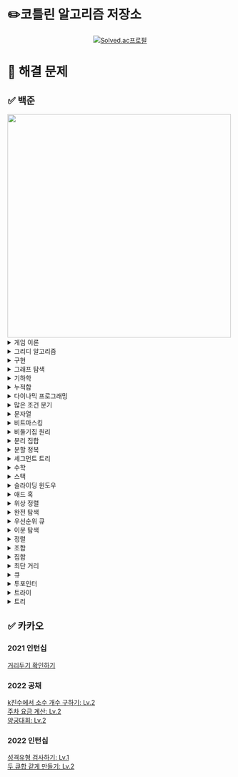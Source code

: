 # ✏️코틀린 알고리즘 저장소
[<div align=center>![Solved.ac프로필](http://mazassumnida.wtf/api/v2/generate_badge?boj=emforhs246)](https://solved.ac/emforhs246)</div>


# 📖 해결 문제
## ✅ 백준
<img src="https://user-images.githubusercontent.com/39405316/194695477-aab47732-394f-458b-8c72-ad444d094a29.png" width=500>

<details>
<summary>게임 이론</summary>
<div markdown="1">

[9659 돌 게임 5: 실버3](https://www.acmicpc.net/problem/9659)  

</div>
</details>

<details>
<summary>그리디 알고리즘</summary>
<div markdown="1">

[1041 주사위: 골드5](https://www.acmicpc.net/problem/1041)  
[1092 배: 골드5](https://www.acmicpc.net/problem/1092)  
[1135 뉴스 전하기: 골드2](https://www.acmicpc.net/problem/1135)  
[1339 단어 수학: 골드4](https://www.acmicpc.net/problem/1339)  
[1455 뒤집기 II: 실버1](https://www.acmicpc.net/problem/1455)  
[1461 도서관: 골드5](https://www.acmicpc.net/problem/1461)  
[1541 잃어버린 괄호: 실버2](https://www.acmicpc.net/problem/1541)  
[1744 수 묶기: 골드4](https://www.acmicpc.net/problem/1744)  
[1783 병든나이트: 실버3](https://www.acmicpc.net/problem/1783)  
[1900 레슬러: 실버2](https://www.acmicpc.net/problem/1900)  
[1946 신입 사원: 실버1](https://www.acmicpc.net/problem/1946)  
[2141 우체국: 골드4](https://www.acmicpc.net/problem/2141)  
[2212 센서: 골드5](https://www.acmicpc.net/problem/2212)  
[2232 지뢰: 실버2](https://www.acmicpc.net/problem/2232)  
[2258 정육점: 골드4](https://www.acmicpc.net/problem/2258)  
[2374 같은 수 만들기: 골드4](https://www.acmicpc.net/problem/2374)  
[2405 세 수, 두 M: 골드4](https://www.acmicpc.net/problem/2405)  
[2697 다음수 구하기: 실버2](https://www.acmicpc.net/problem/2697)  
[2831 댄스 파티: 골드4](https://www.acmicpc.net/problem/2831)  
[2872 우리집엔 도서관이 있어: 실버2](https://www.acmicpc.net/problem/2872)  
[3088 화분 부수기: 실버3](https://www.acmicpc.net/problem/3088)  
[3216 다운로드: 실버2](https://www.acmicpc.net/problem/3216)  
[4055 파티가 좋아 파티가 좋아: 골드5](https://www.acmicpc.net/problem/4055)  
[11501 주식: 실버2](https://www.acmicpc.net/problem/11501)  
[11918 정전: 골드4](https://www.acmicpc.net/problem/11918)  
[12970 AB: 골드4](https://www.acmicpc.net/problem/12970)  
[14247 나무 자르기: 실버2 ⚠️](https://www.acmicpc.net/problem/14247)  
[15553 난로: 골드5](https://www.acmicpc.net/problem/15553)  
[15889 호 안에 수류탄이야!!: 실버3](https://www.acmicpc.net/problem/15889)  
[15904 UCPC는 무엇의 약자일까?](https://www.acmicpc.net/problem/15904)
[16206 롤케이크: 실버1](https://www.acmicpc.net/problem/16206)  
[16678 모독: 골드5](https://www.acmicpc.net/problem/16678)  
[17262 팬덤이 넘쳐흘러: 실버4](https://www.acmicpc.net/problem/17262)  
[17828 문자열 화폐: 골드5](https://www.acmicpc.net/problem/17828)  
[19582 200년간 폐관수련했더니 PS 최강자가 된 건에 대하여: 골드3](https://www.acmicpc.net/problem/19582)  
[20310 타노스: 실버3](https://www.acmicpc.net/problem/20310)  
[20311 화학 실험: 골드5](https://www.acmicpc.net/problem/20311)  
[23322 초콜릿 뺏어 먹기: 실버2](https://www.acmicpc.net/problem/23322)  
[23559 밥: 골드5](https://www.acmicpc.net/problem/23559)  
[24023 아기 홍윤: 골드5](https://www.acmicpc.net/problem/24023)  
[24524 아름다운 문자열: 골드5](https://www.acmicpc.net/problem/24524)  
[25381 ABBC: 골드4](https://www.acmicpc.net/problem/25381)  
[26075 곰곰아 선 넘지마: 골드4](https://www.acmicpc.net/problem/26075)  
[26648 물정수열: 실버1](https://www.acmicpc.net/problem/26648)  
[27277 장기자랑: 실버1](https://www.acmicpc.net/problem/27277)  
[28015 영역 색칠: 실버2](https://www.acmicpc.net/problem/28015)  
[28324 스케이트 연습: 실버4](https://www.acmicpc.net/problem/28324)  
[30646 최대 합 순서쌍의 개수: 골드5](https://www.acmicpc.net/problem/30646)  

</div>
</details>

<details>
<summary>구현</summary>
<div markdown="1">

[1138 한 줄로 서기: 실버2](https://www.acmicpc.net/problem/1138)  
[1148 단어 만들기: 골드5](https://www.acmicpc.net/problem/1148)  
[2115 갤러리: 골드5](https://www.acmicpc.net/problem/2115)  
[2573 빙산: 골드4](https://www.acmicpc.net/problem/2573)  
[2638 치즈: 골드3](https://www.acmicpc.net/problem/2638)  
[3961 터치스크린 키보드: 실버2](https://www.acmicpc.net/problem/3961)  
[4179 불!: 골드4](https://www.acmicpc.net/problem/4179)  
[4929 수열 걷기: 실버2](https://www.acmicpc.net/problem/4929)  
[5212 지구 온난화: 실버2](https://www.acmicpc.net/problem/5212)  
[11637 인기 투표: 실버5](https://www.acmicpc.net/problem/11637)  
[13022 늑대와 올바른 단어: 실버2](https://www.acmicpc.net/problem/13022)  
[13335 트럭: 실버1](https://www.acmicpc.net/problem/13335)  
[14503 로봇 청소기: 골드5](https://www.acmicpc.net/problem/14503)  
[15683 감시: 골드4](https://www.acmicpc.net/problem/15683)  
[16926 배열 돌리기 1: 실버1](https://www.acmicpc.net/problem/16926)  
[17140 이차원 배열과 연산: 골드4](https://www.acmicpc.net/problem/17140)  
[17144 미세먼지 안녕!: 골드4](https://www.acmicpc.net/problem/17144)  
[20056 마법사 상어와 파이어볼: 골드4](https://www.acmicpc.net/problem/20056)  
[26597 이 사람 왜 이렇게 1122를 좋아함?: 실버2](https://www.acmicpc.net/problem/26597)  
[30023 전구 상태 바꾸기: 골드5](https://www.acmicpc.net/problem/30023)  

</div>
</details>

<details>
<summary>그래프 탐색</summary>
<div markdown="1">

[1012 유기농 배추: 실버2](https://www.acmicpc.net/problem/1012)  
[1240 노드사이의 거리: 골드5](https://www.acmicpc.net/problem/1240)  
[1326 폴짝폴짝: 실버2](https://www.acmicpc.net/problem/1326)  
[1430 공격: 골드4](https://www.acmicpc.net/problem/1430)  
[1600 말이 되고픈 연숭이: 골드3](https://www.acmicpc.net/problem/1600)  
[1686 복날: 골드4](https://www.acmicpc.net/problem/1686)  
[1726 로봇: 골드3](https://www.acmicpc.net/problem/1726)  
[1967 트리의 지름: 골드4](https://www.acmicpc.net/problem/1967)  
[1987 알파벳: 골드4(DFS)](https://www.acmicpc.net/problem/1987)  
[2206 벽 부수고 이동하기: 골드3](https://www.acmicpc.net/problem/2206)  
[2251 물통: 골드5](https://www.acmicpc.net/problem/2251)  
[2310 어드벤처 게임: 골드4](https://www.acmicpc.net/problem/2310)  
[2412 암벽 등반: 골드4](https://www.acmicpc.net/problem/2412)  
[2665 미로만들기: 골드4](https://www.acmicpc.net/problem/2665)  
[2668 숫자고르기: 골드5](https://www.acmicpc.net/problem/2668)  
[4963 섬의 개수: 실버2](https://www.acmicpc.net/problem/4963)  
[5107 마니또: 실버1](https://www.acmicpc.net/problem/5107)  
[6087 레이저 통신: 골드3](https://www.acmicpc.net/problem/6087)  
[6118 숨바꼭질: 실버1](https://www.acmicpc.net/problem/6118)  
[6146 신아를 만나러: 실버1](https://www.acmicpc.net/problem/6146)  
[6593 상범 빌딩: 골드5](https://www.acmicpc.net/problem/6593)  
[7576 토마토: 골드5](https://www.acmicpc.net/problem/7576)  
[9466 텀 프로젝트: 골드3](https://www.acmicpc.net/problem/9466)  
[10026 적록색약: 골드5](https://www.acmicpc.net/problem/10026)  
[11266 단절점: 플래티넘4](https://www.acmicpc.net/problem/11266)  
[11400 단절선: 플래티넘4](https://www.acmicpc.net/problem/11400)  
[12784 인하니카 공화국: 골드3](https://www.acmicpc.net/problem/12784)  
[12887 경로 게임: 골드5](https://www.acmicpc.net/problem/12887)  
[13903 출근: 실버1]( https://www.acmicpc.net/problem/13903)  
[13913 숨바꼭질 4: 골드4](https://www.acmicpc.net/problem/13913)  
[14217 그래프 탐색: 골드5](https://www.acmicpc.net/problem/14217)  
[14218 그래프 탐색2: 실버1](https://www.acmicpc.net/problem/14218)  
[14226 이모티콘: 골드4](https://www.acmicpc.net/problem/14226)  
[14267 회사 문화 1: 골드4](https://www.acmicpc.net/problem/14267)  
[14395 4연산: 골드5](https://www.acmicpc.net/problem/14395)  
[14550 마리오 파티: 골드5](https://www.acmicpc.net/problem/14550)  
[14940 쉬운 최단거리: 실버1](https://www.acmicpc.net/problem/14940)  
[16197 두 동전: 골드4](https://www.acmicpc.net/problem/16197)  
[16397 탈출: 골드4](https://www.acmicpc.net/problem/16397)  
[16568 엔비스카의 영혼: 실버1](https://www.acmicpc.net/problem/16568)  
[16928 뱀과 사다리 게임: 골드5](https://www.acmicpc.net/problem/16928)  
[17129 윌리암슨수액빨이딱따구리가 정보섬에 올라온 이유: 실버1](https://www.acmicpc.net/problem/17129)  
[17141 연구소 2: 골드4](https://www.acmicpc.net/problem/17141)  
[17391 무한부스터: 실버1](https://www.acmicpc.net/problem/17391)  
[17836 공주님을 구해라!: 골드5](https://www.acmicpc.net/problem/17836)  
[18232 텔레포트 정거장: 실버2](https://www.acmicpc.net/problem/18232)  
[19538 루머: 골드4](https://www.acmicpc.net/problem/19538)  
[21937 작업: 실버1](https://www.acmicpc.net/problem/21937)  
[22353 항체 인식: 골드5](https://www.acmicpc.net/problem/22352)  
[23085 판치기: 골드4](https://www.acmicpc.net/problem/23085)  
[23835 어떤 우유의 배달목록 (Easy): 골드4](https://www.acmicpc.net/problem/23835)  
[24446 알고리즘 수업 - 너비 우선 탐색 3](https://www.acmicpc.net/problem/24446)  
[25416 빠른 숫자 탐색: 실버2](https://www.acmicpc.net/problem/25416)  
[25512 트리를 간단하게 색칠하는 최소 비용: 실버1](https://www.acmicpc.net/problem/25512)  
[25601 자바의 형변환: 실버1](https://www.acmicpc.net/problem/25601)  
[27211 도넛 행성: 골드5](https://www.acmicpc.net/problem/27211)  
[27737 버섯 농장: 실버1](https://www.acmicpc.net/problem/27737)  
[28423 게임: 골드4](https://www.acmicpc.net/problem/28423)  

</div>
</details>

<details>
<summary>기하학</summary>
<div markdown="1">

[1027 고층 건물: 골드4](https://www.acmicpc.net/problem/1027)  
[1709 타일 위의 원: 실버2](https://www.acmicpc.net/problem/1709)  
[3495 아스키 도형: 실버1](https://www.acmicpc.net/problem/3495)  
[17371 이사: 골드1](https://www.acmicpc.net/problem/17371)  
[17843 시계: 실버5](https://www.acmicpc.net/problem/17843)  

</div>
</details>

<details>
<summary>누적합</summary>
<div markdown="1">

[2313 보석 구매하기: 골드5](https://www.acmicpc.net/problem/2313)  
[7348 테이블 옮기기: 실버2](https://www.acmicpc.net/problem/7348)  
[10025 게으른 백곰: 실버3](https://www.acmicpc.net/problem/10025)  
[12841 정보대 등산: 실버2](https://www.acmicpc.net/problem/12841)  
[14465 소가 길을 건너간 이유 5: 실버2](https://www.acmicpc.net/problem/14465)  
[19951 태상이의 훈련소 생활: 골드5](https://www.acmicpc.net/problem/19951)  
[20002 사과나무: 골드5](https://www.acmicpc.net/problem/20002)  
[20438 출석체크: 실버2](https://www.acmicpc.net/problem/20438)  
[21758 꿀 따기: 골드5](https://www.acmicpc.net/problem/21758)  
[25682 체스판 다시 칠하기: 골드5](https://www.acmicpc.net/problem/25682)  
[25708 만남의 광장: 실버1](https://www.acmicpc.net/problem/25708)  
[25947 선물할인: 실버1](https://www.acmicpc.net/problem/25947)  
[27210 신을 모시는 사당: 골드5](https://www.acmicpc.net/problem/27210)  
[28070 유니의 편지 쓰기: 골드5](https://www.acmicpc.net/problem/28070)  
[28449 누가 이길까: 골드5](https://www.acmicpc.net/problem/28449)  

</div>
</details>

<details>
<summary>다이나믹 프로그래밍</summary>
<div markdown="1">

[1106 호텔: 골드5](https://www.acmicpc.net/problem/1106)  
[1229 육각수: 골드4](https://www.acmicpc.net/problem/1229)  
[1309 동물원: 실버1](https://www.acmicpc.net/problem/1309)  
[1344 축구: 골드4](https://www.acmicpc.net/problem/1344)  
[1495 기타리스트: 실버1](https://www.acmicpc.net/problem/1495)  
[1633 최고의 팀 만들기: 골드4](https://www.acmicpc.net/problem/1633)  
[1679 숫자놀이: 실버1](https://www.acmicpc.net/problem/1679)  
[1699 제곱수의 합: 실버2](https://www.acmicpc.net/problem/1699)
[1720 타일 코드: 골드4](https://www.acmicpc.net/problem/1720)  
[1757 달려달려: 골드4](https://www.acmicpc.net/problem/1757)  
[1793 타일링: 실버2](https://www.acmicpc.net/problem/1793)  
[1796 신기한 키보드: 골드4](https://www.acmicpc.net/problem/1796)  
[1965 상자넣기: 실버2](https://www.acmicpc.net/problem/1965)  
[2096 내려가기: 골드5](https://www.acmicpc.net/problem/2096)  
[2294 동전 2: 골드5](https://www.acmicpc.net/problem/2294)  
[2302 극장 좌석: 실버1](https://www.acmicpc.net/problem/2302)  
[2411 아이템 먹기: 골드4](https://www.acmicpc.net/problem/2411)  
[2418 단어 격자: 골드5](https://www.acmicpc.net/problem/2418)  
[2533 사회망 서비스(SNS): 골드3](https://www.acmicpc.net/problem/2533)  
[2629 양팔저울: 골드3](https://www.acmicpc.net/problem/2629)  
[2705 팰린드롬 파티션: 실버1](https://www.acmicpc.net/problem/2705)  
[3099 도트 매트릭스 프린터: 골드4](https://www.acmicpc.net/problem/3099)  
[4095 최대 정사각형: 골드4](https://www.acmicpc.net/problem/4095)  
[5546 파스타: 골드4](https://www.acmicpc.net/problem/5546)  
[5557 1학년: 골드5](https://www.acmicpc.net/problem/5557)  
[7579 앱: 골드3](https://www.acmicpc.net/problem/7579)  
[9184 신나는 함수 실행: 실버2](https://www.acmicpc.net/problem/9184)  
[9461 파도반 수열: 실버3](https://www.acmicpc.net/problem/9461)  
[9625 BABBA: 실버5](https://www.acmicpc.net/problem/9625)  
[9764 서로 다른 자연수의 합: 골드5](https://www.acmicpc.net/problem/9764)  
[10571 다이아몬드: 실버1](https://www.acmicpc.net/problem/10571)  
[11909 배열 탈출: 골드5](https://www.acmicpc.net/problem/11909)  
[11985 오렌지 출하: 골드4](https://www.acmicpc.net/problem/11985)  
[13910 개업: 골드5](https://www.acmicpc.net/problem/13910)  
[14231 박스 포장: 실버2](https://www.acmicpc.net/problem/14231)  
[14585 사수빈탕: 실버1](https://www.acmicpc.net/problem/14585)  
[14925 목장 건설하기: 골드4](https://www.acmicpc.net/problem/14925)  
[15486 퇴사 2: 골드5](https://www.acmicpc.net/problem/15486)  
[15645 내려가기 2: 실버1](https://www.acmicpc.net/problem/15645)  
[15988 1, 2, 3 더하기 3: 실버2](https://www.acmicpc.net/problem/15988)  
[15990 1, 2, 3 더하기 5: 실버2](https://www.acmicpc.net/problem/15990)  
[15996 군계일학: 실버1](https://www.acmicpc.net/problem/15966)  
[16194 카드 구매하기 2: 실버1](https://www.acmicpc.net/problem/16194)  
[17070 파이프 옮기기 1: 골드5](https://www.acmicpc.net/problem/17070)  
[17218 비밀번호 만들기: 골드5](https://www.acmicpc.net/problem/17218)  
[17243 Almost-K Increasing Subsequence: 골드5](https://www.acmicpc.net/problem/17243)  
[17291 새끼치기: 실버2](https://www.acmicpc.net/problem/17291)  
[17351 3루수는 몰라: 골드4](https://www.acmicpc.net/problem/17351)  
[17485 진우의 달 여행(Large): 골드5](https://www.acmicpc.net/problem/17485)  
[17498 폴짝 게임: 골드5](https://www.acmicpc.net/problem/17498)  
[19621 회의실 배정 2: 실버2](https://www.acmicpc.net/problem/19621)  
[19622 회의실 배정 3: 실버2](https://www.acmicpc.net/problem/19622)  
[20162 간식 파티: 실버2](https://www.acmicpc.net/problem/20162)  
[20167 꿈틀꿈틀 호석 애벌레 - 기능성: 골드5](https://www.acmicpc.net/problem/20167)  
[21555 빛의 돌 옮기기: 실버2](https://www.acmicpc.net/problem/21555)  
[22857 가장 긴 짝수 연속한 부분 수열 (small): 실버2](https://www.acmicpc.net/problem/22857)  
[22968 균형: 골드5](https://www.acmicpc.net/problem/22968)  
[22971 증가하는 부분 수열의 개수: 실버2](https://www.acmicpc.net/problem/22971)  
[23083 꿀벌 승연이: 골드5](https://www.acmicpc.net/problem/23083)  
[24390 또 전자레인지야?: 실버1](https://www.acmicpc.net/problem/24390)  
[25170 명랑한 아리의 외출: 골드5](https://www.acmicpc.net/problem/25170)  
[25343 최장 최장 증가 부분 수열: 골드5](https://www.acmicpc.net/problem/25343)  
[25634 전구 상태 뒤집기: 골드5](https://www.acmicpc.net/problem/25634)  
[25822 2000문제 푼 임스: 실버1](https://www.acmicpc.net/problem/25822)  
[28325 호숫가의 개미굴: 골드5](https://www.acmicpc.net/problem/28325)  
[28360 양동이 게임: 실버1](https://www.acmicpc.net/problem/28360)  
[29704 벼락치기: 골드5](https://www.acmicpc.net/problem/29704)  

</div>
</details>

<details>
<summary>많은 조건 분기</summary>
<div markdown="1">

[23252 블록: 실버2](https://www.acmicpc.net/problem/23252)  

</div>
</details>

<details>
<summary>문자열</summary>
<div markdown="1">

[1474 밑 줄: 실버1](https://www.acmicpc.net/problem/1474)  
[1501 영어읽기: 골드5](https://www.acmicpc.net/problem/1501)  
[1512 주기문으로 바꾸기: 골드5](https://www.acmicpc.net/problem/1512)  
[1599 민식어: 골드5](https://www.acmicpc.net/problem/1599)  
[1897 토달기: 골드5](https://www.acmicpc.net/problem/1897)  
[2179 비슷한 단어: 골드4](https://www.acmicpc.net/problem/2179)  
[2195 문자열 복사: 골드5](https://www.acmicpc.net/problem/2195)  
[2870 수학숙제: 실버4](https://www.acmicpc.net/problem/2870)  
[3107 IPv6: 골드5](https://www.acmicpc.net/problem/3107)  
[4889 안정적인 문자열: 실버1](https://www.acmicpc.net/problem/4889)  
[5052 전화번호 목록: 골드4](https://www.acmicpc.net/problem/5052)  
[5636 소수 부분 문자열: 실버1](https://www.acmicpc.net/problem/5636)  
[5670 휴대폰 자판: 플래티넘4](https://www.acmicpc.net/problem/5670)  
[6443 애너그램: 골드5](https://www.acmicpc.net/problem/6443)  
[9241 바이러스 복제: 골드5](https://www.acmicpc.net/problem/9241)  
[9252 LCS 2: 골드4](https://www.acmicpc.net/problem/9252)  
[9519 졸려: 골드5](https://www.acmicpc.net/problem/9519)  
[14369 전화번호 수수께끼 (Small): 골드5](https://www.acmicpc.net/problem/14369)  
[14725 개미굴: 골드3](https://www.acmicpc.net/problem/14725)  
[30090 백신 개발: 실버1](https://www.acmicpc.net/problem/30090)  
[30446 회문수: 실버2](https://www.acmicpc.net/problem/30446)  

</div>
</details>

<details>
<summary>비트마스킹</summary>
<div markdown="1">

[1322 X와 K: 골드4](https://www.acmicpc.net/problem/1322)  
[14569 시간표 짜기: 실버2](https://www.acmicpc.net/problem/14569)  
[15787 기차가 어둠을 헤치고 은하수를: 실버2](https://www.acmicpc.net/problem/15787)  
[18119 단어 암기: 골드4](https://www.acmicpc.net/problem/18119)  

</div>
</details>

<details>
<summary>비둘기집 원리</summary>
<div markdown="1">

[5619 세 번째: 실버2](https://www.acmicpc.net/problem/5619)    
[20529 가장 가까운 세 사람의 심리적 거리: 실버1](https://www.acmicpc.net/problem/20529)  
[25758 유전자 조합: 실버1](https://www.acmicpc.net/problem/25758)  

</div>
</details>

<details>
<summary>분리 집합</summary>
<div markdown="1">

[1043 거짓말: 골드4](https://www.acmicpc.net/problem/1043)  
[1197 최소 스패닝 트리: 골드4](https://www.acmicpc.net/problem/1197)  
[1647 도시 분할 계획: 골드4](https://www.acmicpc.net/problem/1647)  
[1774 우주신과의 교감: 골드3](https://www.acmicpc.net/problem/1774)  
[6497 전력난: 골드4](https://www.acmicpc.net/problem/6497)  
[7511 소셜 네트워킹 어플리케이션: 골드5](https://www.acmicpc.net/problem/7511)  
[16957 체스판 위의 공: 골드4](https://www.acmicpc.net/problem/16957)  
[17352 여러분의 다리가 되어 드리겠습니다!: 골드5](https://www.acmicpc.net/problem/17352)  
[18769 그리드 네트워크: 골드4](https://www.acmicpc.net/problem/18769)  
[20040 사이클 게임: 골드4](https://www.acmicpc.net/problem/20040)  
[20955 민서의 응급 수술: 골드4](https://www.acmicpc.net/problem/20955)  
[24542 튜터;튜티 관계의 수: 실버1](https://www.acmicpc.net/problem/24542)  

</div>
</details>

<details>
<summary>분할 정복</summary>
<div markdown="1">

[1074 Z: 실버1](https://www.acmicpc.net/problem/1074)  
[1992 쿼드트리: 실버1](https://www.acmicpc.net/problem/1992)  
[4779 칸토어 집합: 실버3](https://www.acmicpc.net/problem/4779)  
[5904 Moo 게임: 골드5](https://www.acmicpc.net/problem/5904)  
[16974 레벨 햄버거: 실버1](https://www.acmicpc.net/problem/16974)  
[24460 특별상이라도 받고 싶어: 실버3](https://www.acmicpc.net/problem/24460)  

</div>
</details>

<details>
<summary>세그먼트 트리</summary>
<div markdown="1">

[5676 음주 코딩: 골드1](https://www.acmicpc.net/problem/5676)  
[12837 가계부 (Hard)](https://www.acmicpc.net/problem/12837)  
[14428 수열과 쿼리 16: 골드1](https://www.acmicpc.net/problem/14428)  
[18436 수열과 쿼리 37: 골드1](https://www.acmicpc.net/problem/18436)  

</div>
</details>

<details>
<summary>수학</summary>
<div markdown="1">

[1016: 제곱 ㄴㄴ 수: 골드1](https://www.acmicpc.net/problem/1016)  
[1188 음식평론가: 골드5](https://www.acmicpc.net/problem/1188)  
[1241 머리 톡톡: 골드5](https://www.acmicpc.net/problem/1241)  
[1364 울타리 치기: 골드4](https://www.acmicpc.net/problem/1364)  
[1565 수학: 골드4](https://www.acmicpc.net/problem/1565)  
[2023 신기한 소수: 골드5](https://www.acmicpc.net/problem/2023)  
[2485 가로수: 실버4](https://www.acmicpc.net/problem/2485)  
[9421 소수상근수: 실버1](https://www.acmicpc.net/problem/9421)  
[15319 동혁이의 생일선물: 골드5](https://www.acmicpc.net/problem/15319)  
[17087 숨바꼭질 6: 실버2](https://www.acmicpc.net/problem/17087)  
[28138 재밌는 나머지 연산: 실버3](https://www.acmicpc.net/problem/28138)  

</div>
</details>

<details>
<summary>스택</summary>
<div markdown="1">

[1406 에디터: 실버2](https://www.acmicpc.net/problem/1406)  
[2257 화학식량: 실버2](https://www.acmicpc.net/problem/2257)  
[2504 괄호의 값: 실버1](https://www.acmicpc.net/problem/2504)  
[2812 크게 만들기: 골드3](https://www.acmicpc.net/problem/2812)  
[2841 외계인의 기타 연주: 실버1](https://www.acmicpc.net/problem/2841)  
[5397 키로거: 실버2](https://www.acmicpc.net/problem/5397)  
[6198 옥상 정원 꾸미기: 골드5](https://www.acmicpc.net/problem/6198)  
[9935 문자열 폭발: 골드4](https://www.acmicpc.net/problem/9935)  
[10773 제로: 실버4](https://www.acmicpc.net/problem/10773)  
[17298 오큰수: 골드4](https://www.acmicpc.net/problem/17298)  
[24523 내 뒤에 나와 다른 수: 실버2](https://www.acmicpc.net/problem/24523)  
[25556 포스택: 골드5](https://www.acmicpc.net/problem/25556)  
[25956 목차 세기: 실버1](https://www.acmicpc.net/problem/25956)  
[30892 상어 키우기: 실버1](https://www.acmicpc.net/problem/30892)  

</div>
</details>

<details>
<summary>슬라이딩 윈도우</summary>
<div markdown="1">

[1522 문자열 교환: 실버1](https://www.acmicpc.net/problem/1522)  
[11003 최솟값 찾기: 플래티넘5](https://www.acmicpc.net/problem/11003)  
[15961 회전 초밥: 골드4](https://www.acmicpc.net/problem/15961)  
[20437 문자열 게임 2: 골드5](https://www.acmicpc.net/problem/20437)  
[25603 짱해커 이동식: 골드5](https://www.acmicpc.net/problem/25603)  

</div>
</details>

<details>
<summary>애드 혹</summary>
<div markdown="1">

[12947 트리 만들기: 골드4](https://www.acmicpc.net/problem/12947)  
[12968 방문: 실버2](https://www.acmicpc.net/problem/12968)  
[21605 아름다운 수열: 실버1](https://www.acmicpc.net/problem/21605)  
[26085 효구와 호규 (Easy): 실버1](https://www.acmicpc.net/problem/26085)  
[27468 2배 또는 0.5배: 골드5](https://www.acmicpc.net/problem/27468)  
[28359 수열의 가치: 골드5](https://www.acmicpc.net/problem/28359)  

</div>
</details>

<details>
<summary>위상 정렬</summary>
<div markdown="1">

[1516 게임 개발: 골드3](https://www.acmicpc.net/problem/1516)  
[2056 작업: 골드4](https://www.acmicpc.net/problem/2056)  
[2252 줄 세우기: 골드3](https://www.acmicpc.net/problem/2252)  
[2529 부등호: 실버1](https://www.acmicpc.net/problem/2529)  
[14567 선수과목: 골드5](https://www.acmicpc.net/problem/14567)  

</div>
</details>

<details>
<summary>완전 탐색</summary>
<div markdown="1">

[1025 제곱수 찾기: 골드5](https://www.acmicpc.net/problem/1025)  
[1034 램프: 골드4](https://www.acmicpc.net/problem/1034)  
[1038 감소하는 수: 골드5](https://www.acmicpc.net/problem/1038)  
[1062 가르침: 골드4](https://www.acmicpc.net/problem/1062)  
[1174 줄어드는 수: 골드5](https://www.acmicpc.net/problem/1174)  
[1195 킥다운: 골드5](https://www.acmicpc.net/problem/1195)  
[1342 행운의 문자열: 실버1](https://www.acmicpc.net/problem/1342)  
[1405 미친 로봇: 골드4](https://www.acmicpc.net/problem/1405)  
[1421 나무꾼 이다솜: 실버1](https://www.acmicpc.net/problem/1421)  
[1747 소수&팰린드롬: 실버1](https://www.acmicpc.net/problem/1747)  
[1821 수들의 합 6: 실버1](https://www.acmicpc.net/problem/1821)  
[1941 소문난 칠공주: 골드3](https://www.acmicpc.net/problem/1941)  
[2210 숫자판 점프: 실버2](https://www.acmicpc.net/problem/2210)  
[2531 회전 초밥: 실버1](https://www.acmicpc.net/problem/2531)  
[3085 사탕 게임: 실버3](https://www.acmicpc.net/problem/3085)  
[3980 선발 명단: 골드5](https://www.acmicpc.net/problem/3980)  
[6987 월드컵: 골드4](https://www.acmicpc.net/problem/6987)  
[7696 반복하지 않는 수: 실버3](https://www.acmicpc.net/problem/7696)  
[8901 화학 제품: 골드5](https://www.acmicpc.net/problem/8901)  
[8973 수학 공책: 골드5](https://www.acmicpc.net/problem/8973)  
[9335 소셜 광고: 실버2](https://www.acmicpc.net/problem/9335)  
[9763 마을의 친밀도: 골드5](https://www.acmicpc.net/problem/9763)  
[10472 십자뒤집기: 실버1](https://www.acmicpc.net/problem/10472)  
[10881 프로도의 선물 포장: 골드4](https://www.acmicpc.net/problem/10881)  
[11578 팀원 모집: 골드5](https://www.acmicpc.net/problem/11578)  
[12101 1, 2, 3 더하기 2: 실버1](https://www.acmicpc.net/problem/12101)  
[12842 튀김 소보루: 실버1](https://www.acmicpc.net/problem/12842)  
[12919 A와 B 2: 골드5](https://www.acmicpc.net/problem/12919)  
[14225 부분수열의 합: 실버1](https://www.acmicpc.net/problem/14225)  
[14391 종이 조각: 골드3](https://www.acmicpc.net/problem/14391)  
[14620 꽃길: 실버2](https://www.acmicpc.net/problem/14620)  
[15566 개구리 1: 실버1](https://www.acmicpc.net/problem/15566)  
[15658 연산자 끼워넣기 (2): 실버2](https://www.acmicpc.net/problem/15658)  
[15644 N과 M(10): 실버2](https://www.acmicpc.net/problem/15664)  
[15684 사다리 조작: 골드3](https://www.acmicpc.net/problem/15684)  
[15686 치킨 배달: 골드5](https://www.acmicpc.net/problem/15686)  
[15812 침략자 진아: 실버2](https://www.acmicpc.net/problem/15812)  
[15925 욱제는 정치쟁이야!!: 실버1](https://www.acmicpc.net/problem/15925)  
[16457 단풍잎 이야기: 실버1](https://www.acmicpc.net/problem/16457)  
[16936 나3곱2: 골드5](https://www.acmicpc.net/problem/16936)  
[16943 숫자 재배치: 실버1](https://www.acmicpc.net/problem/16943)  
[16987 계란으로 계란치기: 골드5](https://www.acmicpc.net/problem/16987)  
[17089 세 친구: 골드5](https://www.acmicpc.net/problem/17089)  
[17281 ⚾: 골드4](https://www.acmicpc.net/problem/17281)  
[17359 전구 길만 걷자: 실버2](https://www.acmicpc.net/problem/17359)  
[17610 양팔저울: 실버1](https://www.acmicpc.net/problem/17610)  
[18231 파괴된 도시: 골드5](https://www.acmicpc.net/problem/18231)  
[18290 NM과 K (1): 실버1](https://www.acmicpc.net/problem/18290)  
[19942 다이어트: 골드5](https://www.acmicpc.net/problem/19942)  
[19949 영재의 시험: 실버2](https://www.acmicpc.net/problem/19949)  
[20166 문자열 지옥에 빠진 호석: 골드5](https://www.acmicpc.net/problem/20166)  
[21315 카드 섞기: 골드5](https://www.acmicpc.net/problem/21315)  
[23057 도전 숫자왕: 실버2](https://www.acmicpc.net/problem/23057)  
[24268 2022는 무엇이 특별할까?: 실버1](https://www.acmicpc.net/problem/24268)  
[25542 약속장소: 실버2](https://www.acmicpc.net/problem/25542)  
[25585 86-에이티식스-1: 골드5](https://www.acmicpc.net/problem/25585)  
[27967 고추장 괄호 문자열: 실버2](https://www.acmicpc.net/problem/27967)  
[30237 합집합: 골드5](https://www.acmicpc.net/problem/30237)  

</div>
</details>

<details>
<summary>우선순위 큐</summary>
<div markdown="1">

[1374 강의실: 골드5](https://www.acmicpc.net/problem/1374)  
[1379 강의실 2: 골드3](https://www.acmicpc.net/problem/1379)  
[1655 가운데를 말해요: 골드2](https://www.acmicpc.net/problem/1655)  
[2014 소수의 곱: 골드1](https://www.acmicpc.net/problem/2014)  
[2461 대표 선수: 골드2](https://www.acmicpc.net/problem/2461)  
[7662 이중 우선순위 큐: 골드4](https://www.acmicpc.net/problem/7662)  
[11000 강의실 배정: 골드5](https://www.acmicpc.net/problem/11000)  
[12851 숨바꼭질 2: 골드4](https://www.acmicpc.net/problem/12851)  
[13549 숨바꼭질 3: 골드5](https://www.acmicpc.net/problem/13549)  
[13975 파일 합치기 3: 골드4](https://www.acmicpc.net/problem/13975)  
[14729 칠무해: 실버5](https://www.acmicpc.net/problem/14729)  
[17503 맥주 축제: 실버1](https://www.acmicpc.net/problem/17503)  
[19640 화장실의 규칙: 골드4](https://www.acmicpc.net/problem/19640)  
[22252 정보 상인 호석: 골드5](https://www.acmicpc.net/problem/22252)  
[22867 종점: 골드5](https://www.acmicpc.net/problem/22867)  
[23843 콘센트: 골드5](https://www.acmicpc.net/problem/23843)  
[25393 교집합 만들기: 골드5](https://www.acmicpc.net/problem/25393)  
[28107 회전초밥: 실버1](https://www.acmicpc.net/problem/28107)  

</div>
</details>

<details>
<summary>이분 탐색</summary>
<div markdown="1">

[1477 휴게소 세우기: 골드4](https://www.acmicpc.net/problem/1477)  
[2110 공유기 설치: 골드4](https://www.acmicpc.net/problem/2110)  
[2295 세 수의 합: 골드4](https://www.acmicpc.net/problem/2295)  
[2631 줄세우기: 골드4](https://www.acmicpc.net/problem/2631)  
[2792 보석 상자: 실버1](https://www.acmicpc.net/problem/2792)  
[2805 나무 자르기: 실버2](https://www.acmicpc.net/problem/2805)  
[3020 개똥벌레: 골드5](https://www.acmicpc.net/problem/3020)  
[5710 전기요금: 골드4](https://www.acmicpc.net/problem/5710)  
[6068 시간 관리하기: 골드5](https://www.acmicpc.net/problem/6068)  
[6209 제자리 멀리뛰기: 골드3](https://www.acmicpc.net/problem/6209)  
[7795 먹을 것인가 먹힐 것인가: 실버3](https://www.acmicpc.net/problem/7795)  
[8983 사냥꾼: 골드4](https://www.acmicpc.net/problem/8983)  
[13397 구간 나누기 2: 골드4](https://www.acmicpc.net/problem/13397)  
[14575 뒤풀이: 실버1](https://www.acmicpc.net/problem/14575)  
[14627 파닭파닭: 실버2](https://www.acmicpc.net/problem/14627)  
[16401 과자 나눠주기: 실버2](https://www.acmicpc.net/problem/16401)  
[16564 히오스 프로게이머: 실버1](https://www.acmicpc.net/problem/16564)  
[17179 케이크 자르기: 골드5](https://www.acmicpc.net/problem/17179)  
[17245 서버실: 실버2](https://www.acmicpc.net/problem/17245)  
[18113 그르다 김가놈: 실버2](https://www.acmicpc.net/problem/18113)  
[18114 블랙 프라이데이: 골드5](https://www.acmicpc.net/problem/18114)  
[20495 수열과 헌팅: 실버1](https://www.acmicpc.net/problem/20495)  

</div>
</details>

<details>
<summary>정렬</summary>
<div markdown="1">

[2107 포함하는 구간: 골드5](https://www.acmicpc.net/problem/2107)  
[2790 F7: 실버2](https://www.acmicpc.net/problem/2790)  
[7983 내일 할거야: 골드5](https://www.acmicpc.net/problem/7983)  
[11067 모노톤길: 골드5](https://www.acmicpc.net/problem/11067)  
[13884 삭삽 정렬: 골드5](https://www.acmicpc.net/problem/13884)  
[16112 5차 전직: 실버2](https://www.acmicpc.net/problem/16112)  
[17124 두 개의 배열: 실버3](https://www.acmicpc.net/problem/17124)  
[18230 2xN 예쁜 타일링: 실버1](https://www.acmicpc.net/problem/18230)    
[18248 제야의 종: 실버2](https://www.acmicpc.net/problem/18248)  
[23279 서열 사회: 실버2](https://www.acmicpc.net/problem/23279)  
[23740 버스 노선 개편하기: 골드5](https://www.acmicpc.net/problem/23740)  
[27922 .현대모비스 입사 프로젝트: 실버3](https://www.acmicpc.net/problem/27922)  
[30022 행사 준비: 실버2](https://www.acmicpc.net/problem/30022)  

</div>
</details>

<details>
<summary>조합</summary>
<div markdown="1">

[17471 게리맨더링: 골드4](https://www.acmicpc.net/problem/17471)  


</div>
</details>

<details>
<summary>집합</summary>
<div markdown="1">

[2776 암기왕: 실버4](https://www.acmicpc.net/problem/2776)  
[17092 색칠 공부: 골드4](https://www.acmicpc.net/problem/17092)  
[17430 가로등: 골드5](https://www.acmicpc.net/problem/17430)  
[27964 콰트로치즈피자: 실버5](https://www.acmicpc.net/problem/27964)  
[30105 아즈버의 이빨 자국: 골드5](https://www.acmicpc.net/problem/30105)  


</div>
</details>

<details>
<summary>최단 거리</summary>
<div markdown="1">

[1238 파티: 골드3](https://www.acmicpc.net/problem/1238)  
[1504 특정한 최단 경로: 골드4](https://www.acmicpc.net/problem/1504)  
[1865 웜홀: 골드3](https://www.acmicpc.net/problem/1865)  
[2660 회장뽑기: 골드5](https://www.acmicpc.net/problem/2660)  
[4485 녹색 옷 입은 애가 젤다지?: 골드4](https://www.acmicpc.net/problem/4485)  
[11404 플로이드: 골드4](https://www.acmicpc.net/problem/11404)  
[11657 타임머신: 골드4](https://www.acmicpc.net/problem/11657)  
[12908 텔레포트 3: 골드5](https://www.acmicpc.net/problem/12908)  
[14938 서강그라운드: 골드4](https://www.acmicpc.net/problem/14938)  
[21278 호석이 두 마리 치킨: 골드5](https://www.acmicpc.net/problem/21278)  

</div>
</details>

<details>
<summary>큐</summary>
<div markdown="1">

[14713 앵무새: 실버2](https://www.acmicpc.net/problem/14713)  
[20956 아이스크림 도둑 지호: 골드4](https://www.acmicpc.net/problem/20956)  
[22234 가희와 은행: 골드5](https://www.acmicpc.net/problem/22234)  
[27497 알파벳 블록: 실버2](https://www.acmicpc.net/problem/27497)  

</div>
</details>

<details>
<summary>투포인터</summary>
<div markdown="1">

[1253 좋다: 골드4](https://www.acmicpc.net/problem/1253)  
[2467 용액: 골드5](https://www.acmicpc.net/problem/2467)  
[2470 두 용액: 골드5](https://www.acmicpc.net/problem/2470)  
[3649 로봇 프로젝트: 골드5](https://www.acmicpc.net/problem/3649)  
[6137 문자열 생성: 골드4](https://www.acmicpc.net/problem/6137)  
[6503 망가진 키보드: 실버1](https://www.acmicpc.net/problem/6503)  
[12892 생일 선물: 골드4](https://www.acmicpc.net/problem/12892)  
[14246 K보다 큰 구간: 실버2](https://www.acmicpc.net/problem/14246)  
[14719 빗물: 골드5](https://www.acmicpc.net/problem/14719)  
[14921 용액 합성하기: 골드5](https://www.acmicpc.net/problem/14921)  
[16472 고냥이: 골드4](https://www.acmicpc.net/problem/16472)  
[20922 겹치는 건 싫어: 실버1](https://www.acmicpc.net/problem/20922)  


</div>
</details>

<details>
<summary>트라이</summary>
<div markdown="1">

[19585 전설: 플래티넘3](https://www.acmicpc.net/problem/19585)  

</div>
</details>

<details>
<summary>트리</summary>
<div markdown="1">

[1595 북쪽나라의 도로: 골드4](https://www.acmicpc.net/problem/1595)  
[5639 이진 검색 트리: 골드5](https://www.acmicpc.net/problem/5639)  
[9934 완전 이진 트리: 실버1](https://www.acmicpc.net/problem/9934)  
[20364 부동산 다툼: 실버1](https://www.acmicpc.net/problem/20364)  
[22856 트리 순회: 골드4](https://www.acmicpc.net/problem/22856)  
[23326 홍익 투어리스트: 골드3](https://www.acmicpc.net/problem/23326)  
[25511 값이 k인 트리 노드의 깊이: 실버2](https://www.acmicpc.net/problem/25511)  
[26260 이가 빠진 이진 트리: 골드5](https://www.acmicpc.net/problem/26260)  

</div>
</details>


## ✅ 카카오
### 2021 인턴십
[거리두기 확인하기](https://school.programmers.co.kr/learn/courses/30/lessons/81302?language=kotlin)  

### 2022 공채
[k진수에서 소수 개수 구하기: Lv.2](https://school.programmers.co.kr/learn/courses/30/lessons/92335)   
[주차 요금 계산: Lv.2](https://school.programmers.co.kr/learn/courses/30/lessons/92341)  
[양궁대회: Lv.2](https://school.programmers.co.kr/learn/courses/30/lessons/92342)

### 2022 인턴십
[성격유형 검사하기: Lv.1](https://school.programmers.co.kr/learn/courses/30/lessons/118666)  
[두 큐합 같게 만들기: Lv.2](https://school.programmers.co.kr/learn/courses/30/lessons/118667)

